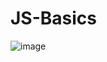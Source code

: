 # JS-Basics
![image](https://github.com/user-attachments/assets/f1b00770-0b48-4ba8-be99-17bce06798e8)

